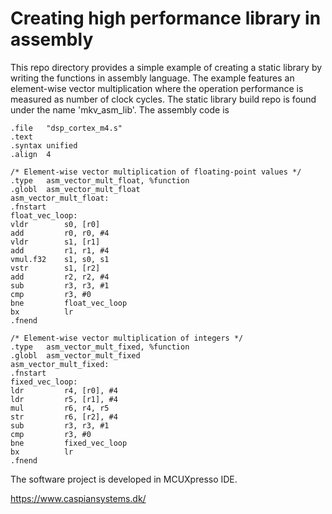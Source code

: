 # Creating high performance library in assembly
This repo directory provides a simple example of creating a static library by writing the functions 
in assembly language. The example features an element-wise vector multiplication where the operation 
performance is measured as number of clock cycles.
The static library build repo is found under the name 'mkv_asm_lib'. The assembly code is 

```
.file	"dsp_cortex_m4.s"
.text
.syntax unified
.align  4

/* Element-wise vector multiplication of floating-point values */
.type   asm_vector_mult_float, %function
.globl  asm_vector_mult_float
asm_vector_mult_float:
.fnstart
float_vec_loop:
vldr 		s0, [r0]
add			r0, r0, #4
vldr 		s1, [r1]
add 		r1, r1, #4
vmul.f32    s1, s0, s1
vstr		s1, [r2]
add			r2, r2, #4
sub			r3, r3, #1
cmp			r3, #0
bne 		float_vec_loop
bx       	lr
.fnend

/* Element-wise vector multiplication of integers */
.type   asm_vector_mult_fixed, %function
.globl  asm_vector_mult_fixed
asm_vector_mult_fixed:
.fnstart
fixed_vec_loop:
ldr		    r4, [r0], #4
ldr		    r5, [r1], #4
mul			r6, r4, r5
str			r6, [r2], #4
sub			r3, r3, #1
cmp			r3, #0
bne 		fixed_vec_loop
bx       	lr
.fnend
```

The software project is developed in MCUXpresso IDE. 

https://www.caspiansystems.dk/